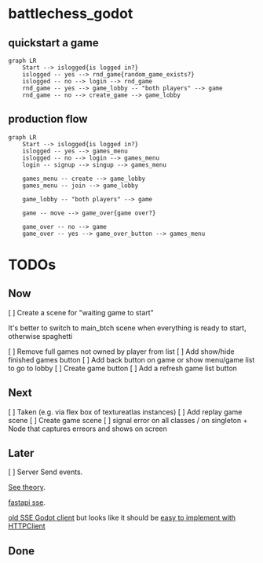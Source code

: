 # battlechess_godot

## quickstart a game

```mermaid
graph LR
    Start --> islogged{is logged in?}
    islogged -- yes --> rnd_game{random_game_exists?}
    islogged -- no --> login --> rnd_game
    rnd_game -- yes --> game_lobby -- "both players" --> game
    rnd_game -- no --> create_game --> game_lobby
```

## production flow

```mermaid
graph LR
    Start --> islogged{is logged in?}
    islogged -- yes --> games_menu
    islogged -- no --> login --> games_menu
    login -- signup --> singup --> games_menu

    games_menu -- create --> game_lobby
    games_menu -- join --> game_lobby

    game_lobby -- "both players" --> game

    game -- move --> game_over{game over?}

    game_over -- no --> game
    game_over -- yes --> game_over_button --> games_menu
```

# TODOs

## Now
[ ] Create a scene for "waiting game to start"

It's better to switch to main_btch scene when everything is ready to start, otherwise spaghetti

[ ] Remove full games not owned by player from list
[ ] Add show/hide finished games button
[ ] Add back button on game or show menu/game list to go to lobby
[ ] Create game button
[ ] Add a refresh game list button

## Next
[ ] Taken (e.g. via flex box of textureatlas instances)
[ ] Add replay game scene
[ ] Create game scene
[ ] signal error on all classes / on singleton + Node that captures erreors and shows on screen

## Later
[ ] Server Send events.

[See theory](https://www.pubnub.com/guides/server-sent-events/).

[fastapi sse](https://sysid.github.io/server-sent-events/).

[old SSE Godot client](https://github.com/WolfgangSenff/HTTPSSEClient/tree/master) but looks like
it should be [easy to implement with HTTPClient](https://github.com/godotengine/godot/issues/26238#issuecomment-466819999)

## Done
